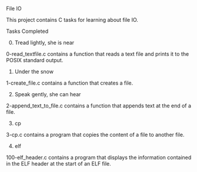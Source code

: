 File IO

This project contains C tasks for learning about file IO.



Tasks Completed

 0. Tread lightly, she is near

0-read_textfile.c contains a function that reads a text file and prints it to the POSIX standard output.

 1. Under the snow

1-create_file.c contains a function that creates a file.

 2. Speak gently, she can hear

2-append_text_to_file.c contains a function that appends text at the end of a file.

 3. cp

3-cp.c contains a program that copies the content of a file to another file.

 4. elf

100-elf_header.c contains a program that displays the information contained in the ELF header at the start of an ELF file.
